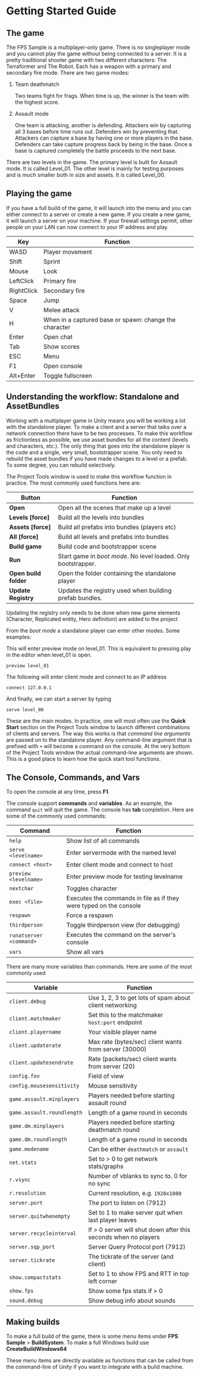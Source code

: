 # Getting Started Guide

## The game

The FPS Sample is a multiplayer-only game. There is no singleplayer mode and
you cannot play the game without being connected to a server. It is a pretty
traditional shooter game with two different characters: The Terraformer and
The Robot. Each has a weapon with a primary and secondary fire mode.
There are two game modes:

1. Team deathmatch

    Two teams fight for frags. When time is up, the winner is the team with the highest score.

2. Assault mode

    One team is attacking, another is defending. Attackers win by capturing all 3 bases before time runs out. Defenders win by preventing that. Attackers can capture a base by having one or more players in the base. Defenders can take capture progress back by being in the base. Once a base is captured completely the battle proceeds to the next base.

There are two levels in the game. The primary level is built for Assault mode. It is called Level_01. The other level is mainly for testing purposes and is much smaller both in size and assets. It is called Level_00.

## Playing the game

If you have a full build of the game, it will launch into the menu and you can either
connect to a server or create a new game. If you create a new game, it will launch a
server on your machine. If your firewall settings permit, other people on your LAN
can now connect to your IP address and play.

Key | Function
--- | --- 
WASD | Player movement
Shift | Sprint
Mouse | Look
LeftClick | Primary fire
RightClick | Secondary fire
Space | Jump
V | Melee attack
H | When in a captured base or spawn: change the character
Enter | Open chat
Tab | Show scores
ESC | Menu
F1 | Open console
Alt+Enter | Toggle fullscreen

## Understanding the workflow: Standalone and AssetBundles

Working with a multiplayer game in Unity means you will be working a lot with the
standalone player. To make a client and a server that talks over a network connection there have to be two processes. To make this workflow as frictionless as possible, we
use asset bundles for all the content (levels and characters, etc.). 
The only thing that goes into the standalone player is the code and a single, very small, bootstrapper scene.
You only need to rebuild the asset bundles if you have made changes to a level or a prefab. To some degree, you can rebuild selectively.

The Project Tools window is used to make this workflow function in practice. The most commonly used functions here are:

Button | Function
--- | --- 
__Open__ | Open all the scenes that make up a level
__Levels [force]__ | Build all the levels into bundles
__Assets [force]__ | Build all prefabs into bundles (players etc)
__All [force]__ | Build all levels and prefabs into bundles
__Build game__ | Build code and bootstrapper scene
__Run__ | Start game in _boot mode_. No level loaded. Only bootstrapper.
__Open build folder__ | Open the folder containing the standalone player
__Update Registry__ | Updates the registry used when building prefab bundles. 

Updating the registry only needs to be done when new game elements (Character, Replicated entity, Hero definition) 
are added to the project  


From the _boot mode_ a standalone player can enter other modes. Some examples:

This will enter preview mode on level_01. This is equivalent to pressing play in the editor when level_01 is open.
```
preview level_01
```

The following will enter client mode and connect to an IP address
```
connect 127.0.0.1
```

And finally, we can start a server by typing
```
serve level_00
```

These are the main modes. In practice, one will most often use the __Quick Start__ section on the
Project Tools window to launch different combinations of clients and servers. The way this works is that _command line arguments_ are passed on to the standalone player. Any command-line argument
that is prefixed with `+` will become a command on the console. At the very bottom of the
Project Tools window the actual command-line arguments are shown. This is a good place to learn
how the quick start tool functions.

## The Console, Commands, and Vars

To open the console at any time, press __F1__.

The console support __commands__ and __variables__. As an example, the command `quit` will quit the game. The console has __tab__ completion. Here are some of the commonly used commands:


Command | Function
--- | --- 
`help` | Show list of all commands
`serve <levelname>` | Enter servermode with the named level
`connect <host>` | Enter client mode and connect to host
`preview <levelname>` | Enter preview mode for testing levelname
`nextchar` | Toggles character
`exec <file>` | Executes the commands in file as if they were typed on the console
`respawn` | Force a respawn
`thirdperson` | Toggle thirdperson view (for debugging)
`runatserver <command>` | Executes the command on the server's console
`vars` | Show all vars

There are many more variables than commands. Here are some of the most commonly used

Variable | Function
--- | --- 
`client.debug` | Use 1, 2, 3 to get lots of spam about client networking
`client.matchmaker` | Set this to the matchmaker `host:port` endpoint
`client.playername` | Your visible player name
`client.updaterate` | Max rate (bytes/sec) client wants from server (30000)
`client.updatesendrate` | Rate (packets/sec) client wants from server (20)
`config.fov`| Field of view
`config.mousesensitivity` | Mouse sensitivity
`game.assault.minplayers` | Players needed before starting assault round
`game.assault.roundlength` | Length of a game round in seconds
`game.dm.minplayers` | Players needed before starting deathmatch round
`game.dm.roundlength` | Length of a game round in seconds
`game.modename` | Can be either `deathmatch` or `assault`
`net.stats`| Set to > 0 to get network stats/graphs
`r.vsync` | Number of vblanks to sync to. 0 for no sync
`r.resolution` | Current resolution, e.g. `1920x1080`
`server.port` | The port to listen on (7912)
`server.quitwhenempty` | Set to 1 to make server quit when last player leaves
`server.recycleinterval` | If > 0 server will shut down after this seconds when no players
`server.sqp_port` | Server Query Protocol port (7912)
`server.tickrate` | The tickrate of the server (and client)
`show.compactstats` | Set to 1 to show FPS and RTT in top left corner
`show.fps` | Show some fps stats if > 0
`sound.debug` | Show debug info about sounds

## Making builds

To make a full build of the game, there is some menu items under __FPS Sample__ > __BuildSystem__. To make a full Windows build use __CreateBuildWindows64__

These menu items are directly available as functions that can be called from the command-line of Unity if you want to integrate with a build machine.
